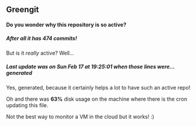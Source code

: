 ## Greengit

#### Do you wonder why this repository is so active?

##### After all it has 474 commits!

But is it *really* active? Well...

##### Last update was on Sun Feb 17 at 19:25:01 when those lines were... generated

Yes, generated, because it certainly helps a lot to have such an active repo!

Oh and there was **63%** disk usage on the machine
where there is the cron updating this file.

Not the best way to monitor a VM in the cloud but it works! :)
